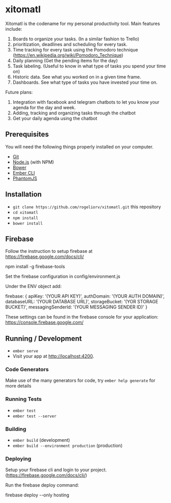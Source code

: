 # xitomatl

Xitomatl is the codename for my personal productivity tool.
Main features include:

1) Boards to organize your tasks. (In a similar fashion to Trello)
2) prioritization, deadlines and scheduling for every task.
3) Time tracking for every task using the Pomodoro technique (https://en.wikipedia.org/wiki/Pomodoro_Technique)
4) Daily planning (Get the pending items for the day)
5) Task labeling. (Useful to know in what type of tasks you spend your time on)
6) Historic data. See what you worked on in a given time frame.
7) Dashboards. See what type of tasks you have invested your time on.

Future plans:

1) Integration with facebook and telegram chatbots to let you know your agenda for the day and week.
2) Adding, tracking and organizing tasks through the chatbot
3) Get your daily agenda using the chatbot

## Prerequisites

You will need the following things properly installed on your computer.

* [Git](https://git-scm.com/)
* [Node.js](https://nodejs.org/) (with NPM)
* [Bower](https://bower.io/)
* [Ember CLI](https://ember-cli.com/)
* [PhantomJS](http://phantomjs.org/)

## Installation

* `git clone https://github.com/rogeliorv/xitomatl.git` this repository
* `cd xitomatl`
* `npm install`
* `bower install`

## Firebase

Follow the instruction to setup firebase at https://firebase.google.com/docs/cli/

npm install -g firebase-tools

Set the firebase configuration in config/environment.js

Under the ENV object add:

firebase: {
    apiKey: '(YOUR API KEY)',
    authDomain: '(YOUR AUTH DOMAIN)',
    databaseURL: '(YOUR DATABASE URL)',
    storageBucket: '(YOR STORAGE BUCKET)',
    messagingSenderId: '(YOUR MESSAGING SENDER ID)'
}

These settings can be found in the firebase console for your application: https://console.firebase.google.com/


## Running / Development

* `ember serve`
* Visit your app at [http://localhost:4200](http://localhost:4200).

### Code Generators

Make use of the many generators for code, try `ember help generate` for more details

### Running Tests

* `ember test`
* `ember test --server`

### Building

* `ember build` (development)
* `ember build --environment production` (production)

### Deploying

Setup your firebase cli and login to your project. (https://firebase.google.com/docs/cli/)

Run the firebase deploy command:

firebase deploy --only hosting
